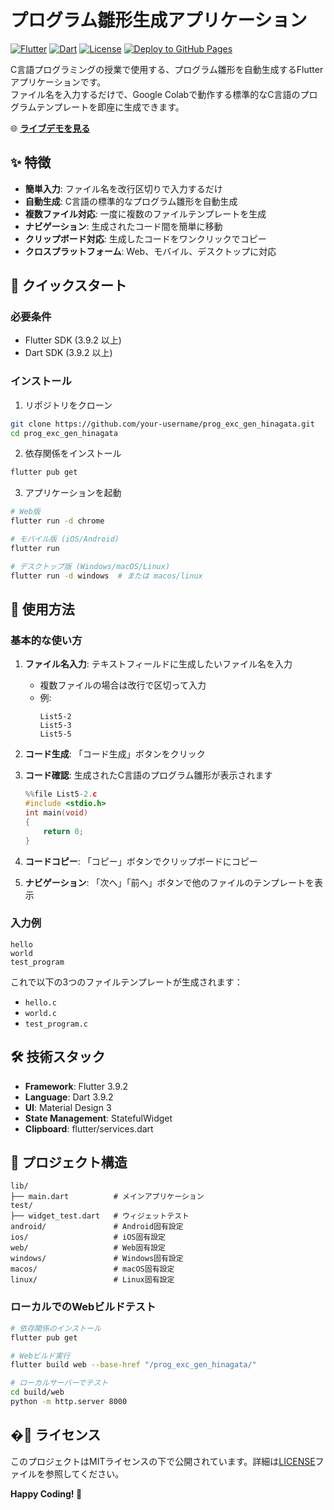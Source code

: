 # プログラム雛形生成アプリケーション

[![Flutter](https://img.shields.io/badge/Flutter-3.9.2-blue.svg)](https://flutter.dev/)
[![Dart](https://img.shields.io/badge/Dart-3.9.2-blue.svg)](https://dart.dev/)
[![License](https://img.shields.io/badge/License-MIT-green.svg)](LICENSE)
[![Deploy to GitHub Pages](https://github.com/yufunagi/prog_exc_gen_hinagata/workflows/Deploy%20to%20GitHub%20Pages/badge.svg)](https://github.com/yufunagi/prog_exc_gen_hinagata/actions)

C言語プログラミングの授業で使用する、プログラム雛形を自動生成するFlutterアプリケーションです。  
ファイル名を入力するだけで、Google Colabで動作する標準的なC言語のプログラムテンプレートを即座に生成できます。

🌐 **[ライブデモを見る](https://yufunagi.github.io/prog_exc_gen_hinagata/)**

## ✨ 特徴

- **簡単入力**: ファイル名を改行区切りで入力するだけ
- **自動生成**: C言語の標準的なプログラム雛形を自動生成
- **複数ファイル対応**: 一度に複数のファイルテンプレートを生成
- **ナビゲーション**: 生成されたコード間を簡単に移動
- **クリップボード対応**: 生成したコードをワンクリックでコピー
- **クロスプラットフォーム**: Web、モバイル、デスクトップに対応

## 🚀 クイックスタート

### 必要条件

- Flutter SDK (3.9.2 以上)
- Dart SDK (3.9.2 以上)

### インストール

1. リポジトリをクローン
```bash
git clone https://github.com/your-username/prog_exc_gen_hinagata.git
cd prog_exc_gen_hinagata
```

2. 依存関係をインストール
```bash
flutter pub get
```

3. アプリケーションを起動
```bash
# Web版
flutter run -d chrome

# モバイル版 (iOS/Android)
flutter run

# デスクトップ版 (Windows/macOS/Linux)
flutter run -d windows  # または macos/linux
```

## 📖 使用方法

### 基本的な使い方

1. **ファイル名入力**: テキストフィールドに生成したいファイル名を入力
   - 複数ファイルの場合は改行で区切って入力
   - 例:
     ```
     List5-2
     List5-3
     List5-5
     ```

2. **コード生成**: 「コード生成」ボタンをクリック

3. **コード確認**: 生成されたC言語のプログラム雛形が表示されます
   ```c
   %%file List5-2.c
   #include <stdio.h>
   int main(void)
   {
       return 0;
   }
   ```

4. **コードコピー**: 「コピー」ボタンでクリップボードにコピー

5. **ナビゲーション**: 「次へ」「前へ」ボタンで他のファイルのテンプレートを表示

### 入力例

```
hello
world
test_program
```

これで以下の3つのファイルテンプレートが生成されます：
- `hello.c`
- `world.c` 
- `test_program.c`

## 🛠️ 技術スタック

- **Framework**: Flutter 3.9.2
- **Language**: Dart 3.9.2
- **UI**: Material Design 3
- **State Management**: StatefulWidget
- **Clipboard**: flutter/services.dart

## 📁 プロジェクト構造

```
lib/
├── main.dart          # メインアプリケーション
test/
├── widget_test.dart   # ウィジェットテスト
android/               # Android固有設定
ios/                   # iOS固有設定
web/                   # Web固有設定
windows/               # Windows固有設定
macos/                 # macOS固有設定
linux/                 # Linux固有設定
```

### ローカルでのWebビルドテスト

```bash
# 依存関係のインストール
flutter pub get

# Webビルド実行
flutter build web --base-href "/prog_exc_gen_hinagata/"

# ローカルサーバーでテスト
cd build/web
python -m http.server 8000
```

## �📝 ライセンス

このプロジェクトはMITライセンスの下で公開されています。詳細は[LICENSE](LICENSE)ファイルを参照してください。

**Happy Coding! 🎉**
